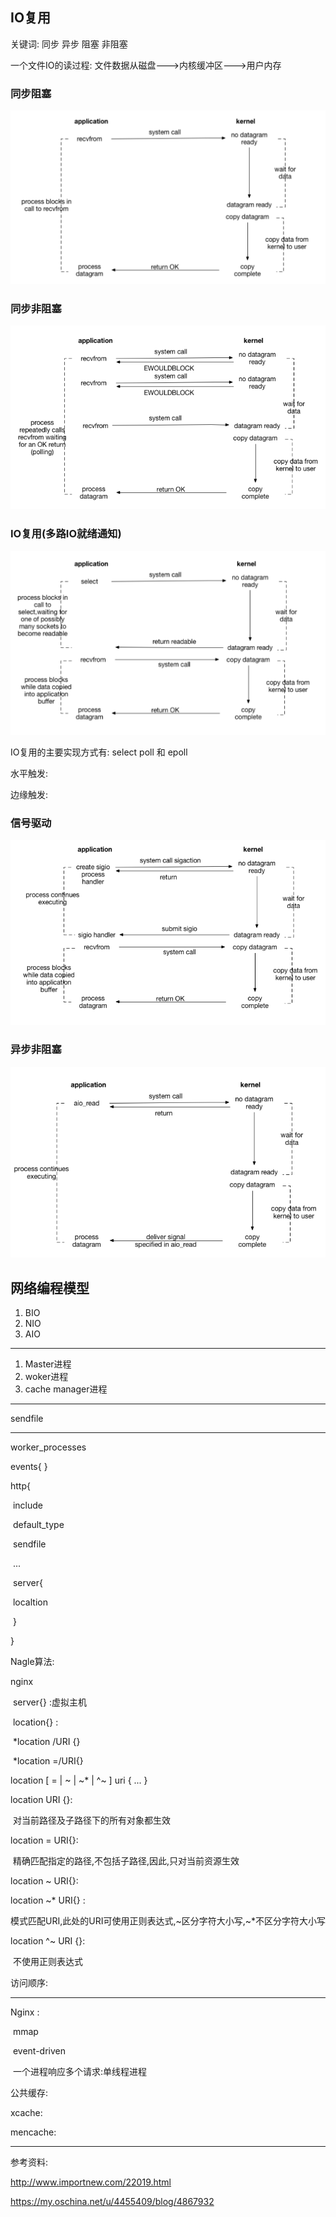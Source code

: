 ## IO复用

关键词: 同步 异步 阻塞 非阻塞

一个文件IO的读过程: 文件数据从磁盘--->内核缓冲区--->用户内存

### 同步阻塞

![20180328221507](image/20180328221507.png)



### 同步非阻塞

![20180328225314](image/20180328225314.png)

### IO复用(多路IO就绪通知)

![20180328225845](image/20180328225845.png)

IO复用的主要实现方式有: select poll 和 epoll

水平触发:

边缘触发:

### 信号驱动

![20180328230645](image/20180328230645.png)

### 异步非阻塞

![20180328230811](image/20180328230811.png)



## 网络编程模型



1. BIO
2. NIO
3. AIO



----

1. Master进程
2. woker进程
3. cache manager进程

---

sendfile



---



worker_processes

events{  }

http{  

​	include 

​	default_type

​	sendfile

​	...

​	server{ 

​		localtion

​	}

}

Nagle算法:



nginx

​	server{} :虚拟主机

​	location{} :

​	*location /URI {}

​	*location =/URI{}



location [ = | ~ | ~* | ^~ ] uri { ... }

location  URI {}:

​	对当前路径及子路径下的所有对象都生效

location  = URI{}:

​	精确匹配指定的路径,不包括子路径,因此,只对当前资源生效

location ~ URI{}:

location ~* URI{} :

​	模式匹配URI,此处的URI可使用正则表达式,~区分字符大小写,~*不区分字符大小写

location ^~ URI {}:

​	不使用正则表达式



访问顺序:



---

Nginx :

​	mmap

​	event-driven

​		一个进程响应多个请求:单线程进程

公共缓存:

xcache:

mencache:



---

参考资料:

http://www.importnew.com/22019.html

https://my.oschina.net/u/4455409/blog/4867932